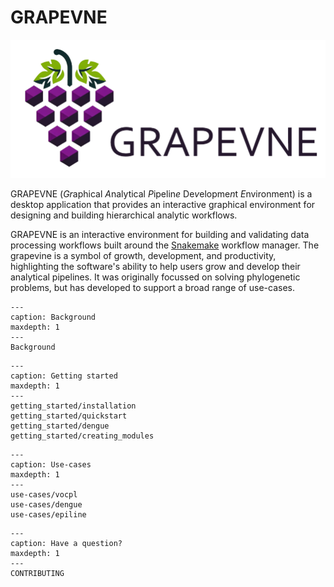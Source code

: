 # GRAPEVNE

![GRAPEVNE logo](images/banner.png "GRAPEVNE")



GRAPEVNE (*Gr*aphical *A*nalytical *P*ipelin*e* De*v*elopme*n*t *E*nvironment) is a desktop application that provides an interactive graphical environment for designing and building hierarchical analytic workflows.

GRAPEVNE is an interactive environment for building and validating data processing workflows built around the [Snakemake](https://snakemake.github.io/) workflow manager. The grapevine is a symbol of growth, development, and productivity, highlighting the software's ability to help users grow and develop their analytical pipelines. It was originally focussed on solving phylogenetic problems, but has developed to support a broad range of use-cases.

```{toctree}
---
caption: Background
maxdepth: 1
---
Background
```

```{toctree}
---
caption: Getting started
maxdepth: 1
---
getting_started/installation
getting_started/quickstart
getting_started/dengue
getting_started/creating_modules
```

```{toctree}
---
caption: Use-cases
maxdepth: 1
---
use-cases/vocpl
use-cases/dengue
use-cases/epiline
```

```{toctree}
---
caption: Have a question?
maxdepth: 1
---
CONTRIBUTING
```

